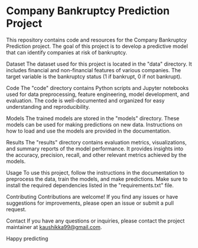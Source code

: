 # Company Bankruptcy Prediction Project
This repository contains code and resources for the Company Bankruptcy Prediction project. The goal of this project is to develop a predictive model that can identify companies at risk of bankruptcy.

Dataset
The dataset used for this project is located in the "data" directory. It includes financial and non-financial features of various companies. The target variable is the bankruptcy status (1 if bankrupt, 0 if not bankrupt).

Code
The "code" directory contains Python scripts and Jupyter notebooks used for data preprocessing, feature engineering, model development, and evaluation. The code is well-documented and organized for easy understanding and reproducibility.

Models
The trained models are stored in the "models" directory. These models can be used for making predictions on new data. Instructions on how to load and use the models are provided in the documentation.

Results
The "results" directory contains evaluation metrics, visualizations, and summary reports of the model performance. It provides insights into the accuracy, precision, recall, and other relevant metrics achieved by the models.

Usage
To use this project, follow the instructions in the documentation to preprocess the data, train the models, and make predictions. Make sure to install the required dependencies listed in the "requirements.txt" file.

Contributing
Contributions are welcome! If you find any issues or have suggestions for improvements, please open an issue or submit a pull request.


Contact
If you have any questions or inquiries, please contact the project maintainer at kaushikka99@gmail.com.

Happy predicting
